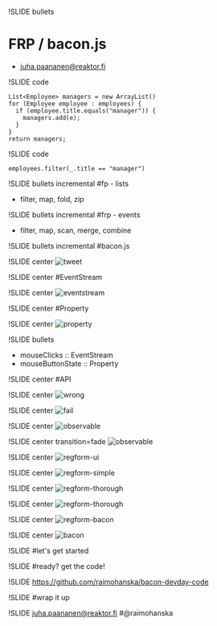 !SLIDE bullets
# FRP / bacon.js #
* juha.paananen@reaktor.fi

!SLIDE code

    List<Employee> managers = new ArrayList()
    for (Employee employee : employees) {
      if (employee.title.equals("manager")) {
        managers.add(e);
      }
    }
    return managers;

!SLIDE code

    employees.filter(_.title == "manager")

!SLIDE bullets incremental
#fp - lists
* filter, map, fold, zip 

!SLIDE bullets incremental
#frp - events
* filter, map, scan, merge, combine

!SLIDE bullets incremental
#bacon.js

!SLIDE center
![tweet](images/tweet.png)

!SLIDE center
#EventStream

!SLIDE center
![eventstream](images/eventstream.jpg)

!SLIDE center
#Property

!SLIDE center
![property](images/property.jpg)

!SLIDE bullets
* mouseClicks :: EventStream
* mouseButtonState :: Property

!SLIDE center
#API

!SLIDE center
![wrong](images/wrong.png)

!SLIDE center
![fail](images/huge-uml.jpeg)

!SLIDE center
![observable](images/observable-hierarchy-simple.png)

!SLIDE center transition=fade
![observable](images/observable-hierarchy.png)

!SLIDE center
![regform-ui](images/registration-form-ui.png)

!SLIDE center
![regform-simple](images/registration-form-simple.png)

!SLIDE center
![regform-thorough](images/registration-form-thorough.png)

!SLIDE center
![regform-thorough](images/baconized.png)

!SLIDE center
![regform-bacon](images/registration-form-bacon.png)

!SLIDE center
![bacon](images/bacon-of-bacon.jpeg)

!SLIDE
#let's get started

!SLIDE
#ready? get the code!

!SLIDE
https://github.com/raimohanska/bacon-devday-code

!SLIDE
#wrap it up

!SLIDE
juha.paananen@reaktor.fi
#@raimohanska
